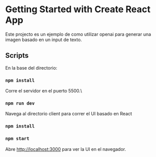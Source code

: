 # Getting Started with Create React App

Este projecto es un ejemplo de como utilizar openai para generar una imagen basado en un input de texto.

## Scripts

En la base del directorio:

### `npm install`

Corre el servidor en el puerto 5500.\

### `npm run dev`

Navega al directorio client para correr el UI basado en React

### `npm install`

### `npm start`

Abre [http://localhost:3000](http://localhost:3000) para ver la UI en el navegador.
